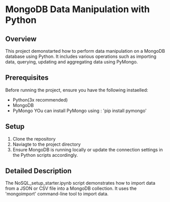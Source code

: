 # MongoDB Data Manipulation with Python

## Overview
This project demonstarted how to perform data manipulation on a MongoDB database using Python. It includes various operations such as importing data, querying, updating and aggregating data using PyMongo.

## Prerequisites
Before running the project, ensure you have the following instaelled:
- Python(3x recommended)
- MongoDB
- PyMongo
YOu can install PyMongo using : 'pip install pymongo'

 ## Setup
 1. Clone the repository
 2. Naviagte to the project directory
 3. Ensure MongoDB is running locally or update the connection settings in the Python scripts accordingly.

## Detailed Description
The NoSQL_setup_starter.ipynb script demonstrates how to import data from a JSON or CSV file into a MongoDB collection. It uses the 'mongoimport' command-line tool to import data.
